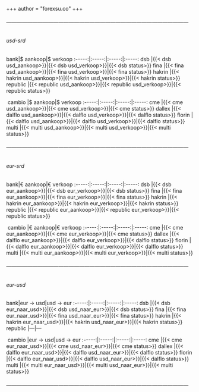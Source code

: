 +++
author = "forexsu.co"
+++
###### ———————————————————————————————————
###### usd-srd
bank|$ aankoop|$ verkoop
:-----:|:-----:|:-----:|:-----:
dsb |{{< dsb usd_aankoop>}}|{{< dsb usd_verkoop>}}|{{< dsb status>}}
fina |{{< fina usd_aankoop>}}|{{< fina usd_verkoop>}}|{{< fina status>}}
hakrin |{{< hakrin usd_aankoop>}}|{{< hakrin usd_verkoop>}}|{{< hakrin status>}}
republic |{{< republic usd_aankoop>}}|{{< republic usd_verkoop>}}|{{< republic status>}}

&nbsp;cambio&nbsp;|$ aankoop|$ verkoop
:-----:|:-----:|:-----:|:-----:
cme |{{< cme usd_aankoop>}}|{{< cme usd_verkoop>}}|{{< cme status>}}
dallex |{{< dalflo usd_aankoop>}}|{{< dalflo usd_verkoop>}}|{{< dalflo status>}}
florin |{{< dalflo usd_aankoop>}}|{{< dalflo usd_verkoop>}}|{{< dalflo status>}}
multi |{{< multi usd_aankoop>}}|{{< multi usd_verkoop>}}|{{< multi status>}}

###### ———————————————————————————————————
###### eur-srd
bank|€ aankoop|€ verkoop
:-----:|:-----:|:-----:|:-----:
dsb |{{< dsb eur_aankoop>}}|{{< dsb eur_verkoop>}}|{{< dsb status>}}
fina |{{< fina eur_aankoop>}}|{{< fina eur_verkoop>}}|{{< fina status>}}
hakrin |{{< hakrin eur_aankoop>}}|{{< hakrin eur_verkoop>}}|{{< hakrin status>}}
republic |{{< republic eur_aankoop>}}|{{< republic eur_verkoop>}}|{{< republic status>}}

&nbsp;cambio&nbsp;|€ aankoop|€ verkoop
:-----:|:-----:|:-----:|:-----:
cme |{{< cme eur_aankoop>}}|{{< cme eur_verkoop>}}|{{< cme status>}}
dallex |{{< dalflo eur_aankoop>}}|{{< dalflo eur_verkoop>}}|{{< dalflo status>}}
florin |{{< dalflo eur_aankoop>}}|{{< dalflo eur_verkoop>}}|{{< dalflo status>}}
multi |{{< multi eur_aankoop>}}|{{< multi eur_verkoop>}}|{{< multi status>}}

###### ———————————————————————————————————
###### eur-usd
bank|eur → usd|usd → eur
:-----:|:-----:|:-----:|:-----:
dsb |{{< dsb eur_naar_usd>}}|{{< dsb usd_naar_eur>}}|{{< dsb status>}}
fina |{{< fina eur_naar_usd>}}|{{< fina usd_naar_eur>}}|{{< fina status>}}
hakrin |{{< hakrin eur_naar_usd>}}|{{< hakrin usd_naar_eur>}}|{{< hakrin status>}}
republic  |—|—

&nbsp;cambio&nbsp;|eur → usd|usd → eur
:-----:|:-----:|:-----:|:-----:
cme |{{< cme eur_naar_usd>}}|{{< cme usd_naar_eur>}}|{{< cme status>}}
dallex |{{< dalflo eur_naar_usd>}}|{{< dalflo usd_naar_eur>}}|{{< dalflo status>}}
florin |{{< dalflo eur_naar_usd>}}|{{< dalflo usd_naar_eur>}}|{{< dalflo status>}}
multi |{{< multi eur_naar_usd>}}|{{< multi usd_naar_eur>}}|{{< multi status>}}
###### ———————————————————————————————————
